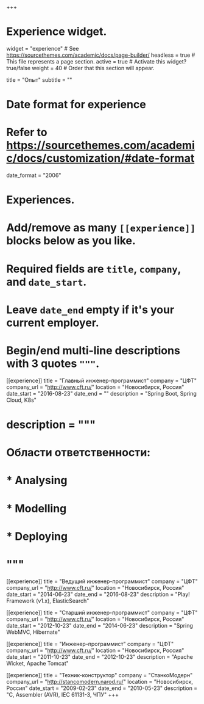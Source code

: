 +++
# Experience widget.
widget = "experience"  # See https://sourcethemes.com/academic/docs/page-builder/
headless = true  # This file represents a page section.
active = true  # Activate this widget? true/false
weight = 40  # Order that this section will appear.

title = "Опыт"
subtitle = ""

# Date format for experience
#   Refer to https://sourcethemes.com/academic/docs/customization/#date-format
date_format = "2006"

# Experiences.
#   Add/remove as many `[[experience]]` blocks below as you like.
#   Required fields are `title`, `company`, and `date_start`.
#   Leave `date_end` empty if it's your current employer.
#   Begin/end multi-line descriptions with 3 quotes `"""`.

[[experience]]
  title = "Главный инженер-программист"
  company = "ЦФТ"
  company_url = "http://www.cft.ru/"
  location = "Новосибирск, Россия"
  date_start = "2016-08-23"
  date_end = ""
  description = "Spring Boot, Spring Cloud, K8s"
  # description = """
  # Области ответственности:
  
  # * Analysing
  # * Modelling
  # * Deploying
  # """

[[experience]]
  title = "Ведущий инженер-программист"
  company = "ЦФТ"
  company_url = "http://www.cft.ru/"
  location = "Новосибирск, Россия"
  date_start = "2014-06-23"
  date_end = "2016-08-23"
  description = "Play! Framework (v1.x), ElasticSearch"

[[experience]]
  title = "Старший инженер-программист"
  company = "ЦФТ"
  company_url = "http://www.cft.ru/"
  location = "Новосибирск, Россия"
  date_start = "2012-10-23"
  date_end = "2014-06-23"
  description = "Spring WebMVC, Hibernate"

[[experience]]
  title = "Инженер-программист"
  company = "ЦФТ"
  company_url = "http://www.cft.ru/"
  location = "Новосибирск, Россия"
  date_start = "2011-10-23"
  date_end = "2012-10-23"
  description = "Apache Wicket, Apache Tomcat"

[[experience]]
  title = "Техник-конструктор"
  company = "СтанкоМодерн"
  company_url = "http://stancomodern.narod.ru/"
  location = "Новосибирск, Россия"
  date_start = "2009-02-23"
  date_end = "2010-05-23"
  description = "C, Assembler (AVR), IEC 61131-3, ЧПУ"
+++
